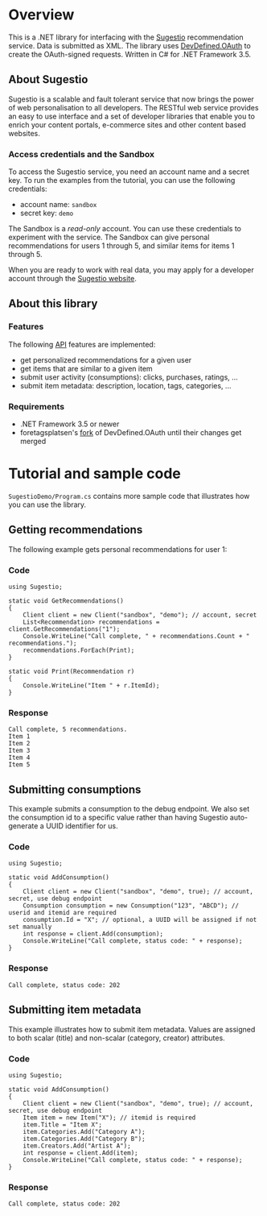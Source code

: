 # Overview

This is a .NET library for interfacing with the [Sugestio](http://www.sugestio.com) 
recommendation service. Data is submitted as XML. The library uses 
[DevDefined.OAuth](http://github.com/bittercoder/DevDefined.OAuth) to create the OAuth-signed requests. Written in C# for .NET Framework 3.5.

## About Sugestio

Sugestio is a scalable and fault tolerant service that now brings the power of 
web personalisation to all developers. The RESTful web service provides an easy to use 
interface and a set of developer libraries that enable you to enrich 
your content portals, e-commerce sites and other content based websites.

### Access credentials and the Sandbox

To access the Sugestio service, you need an account name and a secret key. 
To run the examples from the tutorial, you can use the following credentials:

* account name: <code>sandbox</code>
* secret key: <code>demo</code>

The Sandbox is a *read-only* account. You can use these credentials to experiment 
with the service. The Sandbox can give personal recommendations for users 1 through 5, 
and similar items for items 1 through 5.

When you are ready to work with real data, you may apply for a developer account through 
the [Sugestio website](http://www.sugestio.com).  

## About this library

### Features

The following [API](http://www.sugestio.com/documentation) features are implemented:

* get personalized recommendations for a given user
* get items that are similar to a given item
* submit user activity (consumptions): clicks, purchases, ratings, ...
* submit item metadata: description, location, tags, categories, ...

### Requirements

* .NET Framework 3.5 or newer
* foretagsplatsen's [fork](http://github.com/foretagsplatsen/DevDefined.OAuth) of DevDefined.OAuth until their changes get merged

# Tutorial and sample code

<code>SugestioDemo/Program.cs</code> contains more sample code that illustrates how you can use the library.

## Getting recommendations
The following example gets personal recommendations for user 1:

### Code

	using Sugestio;

	static void GetRecommendations()
	{
		Client client = new Client("sandbox", "demo"); // account, secret
        List<Recommendation> recommendations = client.GetRecommendations("1");
        Console.WriteLine("Call complete, " + recommendations.Count + " recommendations.");
        recommendations.ForEach(Print);
	}

	static void Print(Recommendation r)
	{
		Console.WriteLine("Item " + r.ItemId);
	}

### Response

	Call complete, 5 recommendations.
	Item 1
	Item 2
	Item 3
	Item 4
	Item 5	

## Submitting consumptions
This example submits a consumption to the debug endpoint. We also set the consumption id to a specific value rather than 
having Sugestio auto-generate a UUID identifier for us.

### Code

	using Sugestio;

	static void AddConsumption()
    {
		Client client = new Client("sandbox", "demo", true); // account, secret, use debug endpoint
        Consumption consumption = new Consumption("123", "ABCD"); // userid and itemid are required
        consumption.Id = "X"; // optional, a UUID will be assigned if not set manually
        int response = client.Add(consumption);
        Console.WriteLine("Call complete, status code: " + response);
    }

### Response

	Call complete, status code: 202

## Submitting item metadata
This example illustrates how to submit item metadata. Values are assigned to both scalar (title) and 
non-scalar (category, creator) attributes.

### Code

	using Sugestio;

	static void AddConsumption()
    {
		Client client = new Client("sandbox", "demo", true); // account, secret, use debug endpoint
        Item item = new Item("X"); // itemid is required
        item.Title = "Item X";            
        item.Categories.Add("Category A");
        item.Categories.Add("Category B");
        item.Creators.Add("Artist A");
        int response = client.Add(item);
        Console.WriteLine("Call complete, status code: " + response);
    }

### Response

	Call complete, status code: 202